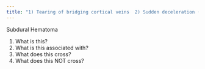 ```yaml
---
title: "1) Tearing of bridging cortical veins  2) Sudden deceleration (MVA), Not consistently associated with skull fractures  3) Crosses cranial suture lines  4) Does not cross dural reflections at the midline (flax or tentorium)"
---
```

Subdural Hematoma
1) What is this? 
2) What is this associated with?
3) What does this cross? 
4) What does this NOT cross?

